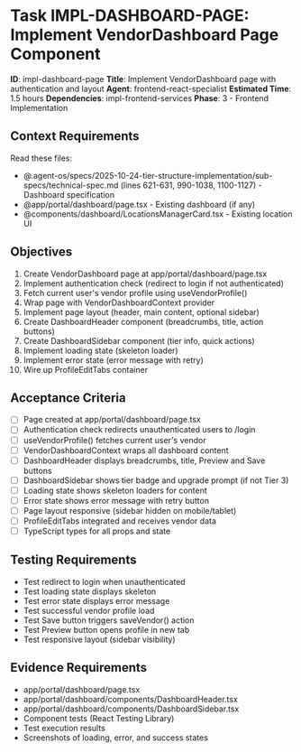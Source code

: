 # Task IMPL-DASHBOARD-PAGE: Implement VendorDashboard Page Component

**ID**: impl-dashboard-page
**Title**: Implement VendorDashboard page with authentication and layout
**Agent**: frontend-react-specialist
**Estimated Time**: 1.5 hours
**Dependencies**: impl-frontend-services
**Phase**: 3 - Frontend Implementation

## Context Requirements

Read these files:
- @.agent-os/specs/2025-10-24-tier-structure-implementation/sub-specs/technical-spec.md (lines 621-631, 990-1038, 1100-1127) - Dashboard specification
- @app/portal/dashboard/page.tsx - Existing dashboard (if any)
- @components/dashboard/LocationsManagerCard.tsx - Existing location UI

## Objectives

1. Create VendorDashboard page at app/portal/dashboard/page.tsx
2. Implement authentication check (redirect to login if not authenticated)
3. Fetch current user's vendor profile using useVendorProfile()
4. Wrap page with VendorDashboardContext provider
5. Implement page layout (header, main content, optional sidebar)
6. Create DashboardHeader component (breadcrumbs, title, action buttons)
7. Create DashboardSidebar component (tier info, quick actions)
8. Implement loading state (skeleton loader)
9. Implement error state (error message with retry)
10. Wire up ProfileEditTabs container

## Acceptance Criteria

- [ ] Page created at app/portal/dashboard/page.tsx
- [ ] Authentication check redirects unauthenticated users to /login
- [ ] useVendorProfile() fetches current user's vendor
- [ ] VendorDashboardContext wraps all dashboard content
- [ ] DashboardHeader displays breadcrumbs, title, Preview and Save buttons
- [ ] DashboardSidebar shows tier badge and upgrade prompt (if not Tier 3)
- [ ] Loading state shows skeleton loaders for content
- [ ] Error state shows error message with retry button
- [ ] Page layout responsive (sidebar hidden on mobile/tablet)
- [ ] ProfileEditTabs integrated and receives vendor data
- [ ] TypeScript types for all props and state

## Testing Requirements

- Test redirect to login when unauthenticated
- Test loading state displays skeleton
- Test error state displays error message
- Test successful vendor profile load
- Test Save button triggers saveVendor() action
- Test Preview button opens profile in new tab
- Test responsive layout (sidebar visibility)

## Evidence Requirements

- app/portal/dashboard/page.tsx
- app/portal/dashboard/components/DashboardHeader.tsx
- app/portal/dashboard/components/DashboardSidebar.tsx
- Component tests (React Testing Library)
- Test execution results
- Screenshots of loading, error, and success states
